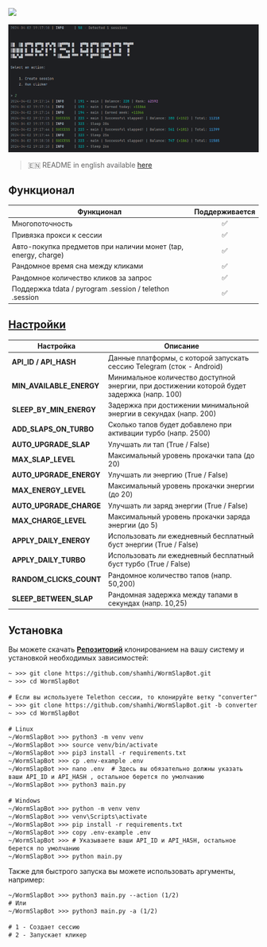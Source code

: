 [<img src="https://img.shields.io/badge/Telegram-%40Me-orange">](https://t.me/sho6ot)


![img1](.github/images/demo.png)

> 🇪🇳 README in english available [here](README-EN.md)

## Функционал  
| Функционал                                                     | Поддерживается  |
|----------------------------------------------------------------|:---------------:|
| Многопоточность                                                |        ✅        |
| Привязка прокси к сессии                                       |        ✅        |
| Авто-покупка предметов при наличии монет (tap, energy, charge) |        ✅        |
| Рандомное время сна между кликами                              |        ✅        |
| Рандомное количество кликов за запрос                          |        ✅        |
| Поддержка tdata / pyrogram .session / telethon .session        |        ✅        |


## [Настройки](https://github.com/shamhi/WormSlapBot/blob/main/.env-example)
| Настройка                | Описание                                                                                    |
|--------------------------|---------------------------------------------------------------------------------------------|
| **API_ID / API_HASH**    | Данные платформы, с которой запускать сессию Telegram (сток - Android)                      |
| **MIN_AVAILABLE_ENERGY** | Минимальное количество доступной энергии, при достижении которой будет задержка (напр. 100) |
| **SLEEP_BY_MIN_ENERGY**  | Задержка при достижении минимальной энергии в секундах (напр. 200)                          |
| **ADD_SLAPS_ON_TURBO**   | Сколько тапов будет добавлено при активации турбо (напр. 2500)                              |
| **AUTO_UPGRADE_SLAP**    | Улучшать ли тап (True / False)                                                              |
| **MAX_SLAP_LEVEL**       | Максимальный уровень прокачки тапа (до 20)                                                  |
| **AUTO_UPGRADE_ENERGY**  | Улучшать ли энергию (True / False)                                                          |
| **MAX_ENERGY_LEVEL**     | Максимальный уровень прокачки энергии (до 20)                                               |
| **AUTO_UPGRADE_CHARGE**  | Улучшать ли заряд энергии (True / False)                                                    |
| **MAX_CHARGE_LEVEL**     | Максимальный уровень прокачки заряда энергии (до 5)                                         |
| **APPLY_DAILY_ENERGY**   | Использовать ли ежедневный бесплатный буст энергии (True / False)                           |
| **APPLY_DAILY_TURBO**    | Использовать ли ежедневный бесплатный буст турбо (True / False)                             |
| **RANDOM_CLICKS_COUNT**  | Рандомное количество тапов (напр. 50,200)                                                   |
| **SLEEP_BETWEEN_SLAP**   | Рандомная задержка между тапами в секундах (напр. 10,25)                                    |


## Установка
Вы можете скачать [**Репозиторий**](https://github.com/shamhi/WormSlapBot) клонированием на вашу систему и установкой необходимых зависимостей:
```shell
~ >>> git clone https://github.com/shamhi/WormSlapBot.git 
~ >>> cd WormSlapBot

# Если вы используете Telethon сессии, то клонируйте ветку "converter"
~ >>> git clone https://github.com/shamhi/WormSlapBot.git -b converter
~ >>> cd WormSlapBot

# Linux
~/WormSlapBot >>> python3 -m venv venv
~/WormSlapBot >>> source venv/bin/activate
~/WormSlapBot >>> pip3 install -r requirements.txt
~/WormSlapBot >>> cp .env-example .env
~/WormSlapBot >>> nano .env  # Здесь вы обязательно должны указать ваши API_ID и API_HASH , остальное берется по умолчанию
~/WormSlapBot >>> python3 main.py

# Windows
~/WormSlapBot >>> python -m venv venv
~/WormSlapBot >>> venv\Scripts\activate
~/WormSlapBot >>> pip install -r requirements.txt
~/WormSlapBot >>> copy .env-example .env
~/WormSlapBot >>> # Указываете ваши API_ID и API_HASH, остальное берется по умолчанию
~/WormSlapBot >>> python main.py
```

Также для быстрого запуска вы можете использовать аргументы, например:
```shell
~/WormSlapBot >>> python3 main.py --action (1/2)
# Или
~/WormSlapBot >>> python3 main.py -a (1/2)

# 1 - Создает сессию
# 2 - Запускает кликер
```
